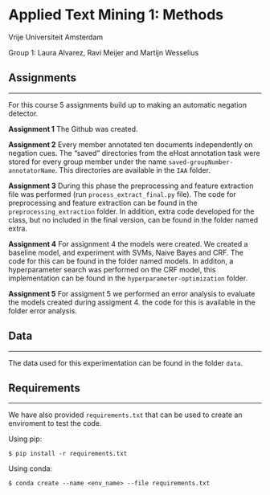 # Applied Text Mining 1: Methods

Vrije Universiteit Amsterdam 

Group 1: Laura Alvarez, Ravi Meijer and Martijn Wesselius

## Assignments
---
For this course 5 assignments build up to making an automatic negation detector. 

**Assignment 1**
The Github was created. 

**Assignment 2**
Every member annotated ten documents independently on negation cues. 
The “saved” directories from the eHost annotation task were stored for every group member under the name ```saved-groupNumber-annotatorName```. This directories are available in the ```IAA``` folder.

**Assignment 3** 
During this phase the preprocessing and feature extraction file was performed (run ```process_extract_final.py``` file). The code for preprocessing and feature extraction can be found in the ```preprocessing_extraction``` folder. In addition, extra code developed for the class, but no included in the final version, can be found in the folder named extra.

**Assignment 4**
For assignment 4 the models were created. We created a baseline model, and experiment with SVMs, Naive Bayes and CRF. The code for this can be found in the folder named models. In additon, a hyperparameter search was performed on the CRF model, this implementation can be found in the ```hyperparameter-optimization``` folder.

**Assignment 5**
For assigment 5 we performed an error analysis to evaluate the models created during assigment 4. the code for this is available in the folder error analysis.

## Data
---
The data used for this experimentation can be found in the folder ```data```. 

## Requirements
---
We have also provided ```requirements.txt``` that can be used to create an enviroment to test the code.

Using pip:
```
$ pip install -r requirements.txt
```

Using conda:
```
$ conda create --name <env_name> --file requirements.txt
```
